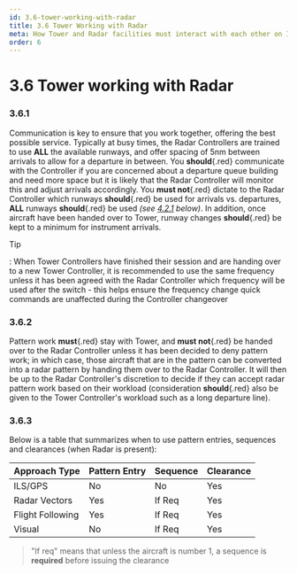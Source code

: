 ```yaml
---
id: 3.6-tower-working-with-radar
title: 3.6 Tower Working with Radar
meta: How Tower and Radar facilities must interact with each other on Infinite Flight.
order: 6
---
```


# 3.6  Tower working with Radar

 

### 3.6.1    

Communication is key to ensure that you work together, offering the best possible service. Typically at busy times, the Radar Controllers are trained to use **ALL** the available runways, and offer spacing of 5nm between arrivals to allow for a departure in between. You **should**{.red} communicate with the Controller if you are concerned about a departure queue building and need more space but it is likely that the Radar Controller will monitor this and adjust arrivals accordingly. You **must not**{.red} dictate to the Radar Controller which runways **should**{.red} be used for arrivals vs. departures, **ALL** runways **should**{.red} be used *(see [4.2.1](/guide/atc-manual/4.-atis/4.2-remarks-and-notams#4.2.1) below)*. In addition, once aircraft have been handed over to Tower, runway changes **should**{.red} be kept to a minimum for instrument arrivals.



Tip

: When Tower Controllers have finished their session and are handing over to a new Tower Controller, it is recommended to use the same frequency unless it has been agreed with the Radar Controller which frequency will be used after the switch - this helps ensure the frequency change quick commands are unaffected during the Controller changeover



### 3.6.2    

Pattern work **must**{.red} stay with Tower, and **must not**{.red} be handed over to the Radar Controller unless it has been decided to deny pattern work; in which case, those aircraft that are in the pattern can be converted into a radar pattern by handing them over to the Radar Controller. It will then be up to the Radar Controller's discretion to decide if they can accept radar pattern work based on their workload (consideration **should**{.red} also be given to the Tower Controller's workload such as a long departure line).

 

### 3.6.3    

Below is a table that summarizes when to use pattern entries, sequences and clearances (when Radar is present):

 

| Approach Type    | Pattern Entry | Sequence | Clearance |
| ---------------- | ------------- | -------- | --------- |
| ILS/GPS          | No            | No       | Yes       |
| Radar Vectors    | Yes           | If  Req  | Yes       |
| Flight Following | Yes           | If  Req  | Yes       |
| Visual           | No            | If  Req  | Yes       |

> "If req" means that unless the aircraft is number 1, a sequence is **required** before issuing the clearance

